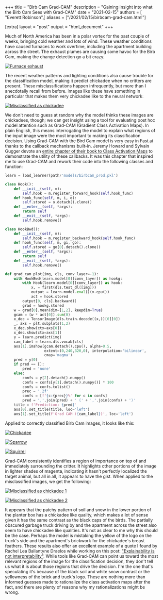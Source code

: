+++
title = "Birb Cam Grad-CAM"
description = "Gaining insight into what the Birb Cam Sees with Grad-CAM"
date = "2021-02-15"
authors = [ "Everett Robinson",]
aliases = ["/2021/02/15/birbcam-grad-cam.html"]

[extra]
layout = "post"
output = "html_document"
+++

Much of North America has been in a polar vortex for the past couple of weeks, bringing cold weather and lots of wind. These weather conditions have caused furnaces to work overtime, including the apartment building across the street. The exhaust plumes are causing some havoc for the Birb Cam, making the change detection go a bit crazy.

[![Furnace exhaust](/img/2021-02-15-birbcam-grad-cam/furnace_exhaust.webp)](/img/2021-02-15-birbcam-grad-cam/furnace_exhaust.webp)

The recent weather patterns and lighting conditions also cause trouble for the classification model, making it predict chickadee when no critters are present. These misclassifications happen infrequently, but more than I anecdotally recall from before. Images like these have something in particular that makes them very chickadee like to the neural network:

[![Misclassified as chickadee](/img/2021-02-15-birbcam-grad-cam/2021-02-08T10:56:58_chickadee.jpg)](/img/2021-02-15-birbcam-grad-cam/2021-02-08T10:56:58_chickadee.jpg)


We don't need to guess at random why the model thinks these images are chickadees, though; we can get insight using a tool for evaluating post hoc model attention such as Grad-CAM (Gradient Class Activation Maps). In plain English, this means interrogating the model to explain what regions of the input image were the most important to making its classification decision. Using Grad-CAM with the Bird Cam model is very easy in Fast.ai thanks to the callback mechanisms built-in. Jeremy Howard and Sylvain Gugger devote an [entire chapter of their book to Class Activation Maps](https://github.com/fastai/fastbook/blob/master/18_CAM.ipynb) to demonstrate the utility of these callbacks. It was this chapter that inspired me to use Grad-CAM and rework their code into the following classes and function:

```python
learn = load_learner(path/'models/birbcam_prod.pkl')

class Hook():
    def __init__(self, m):
        self.hook = m.register_forward_hook(self.hook_func)
    def hook_func(self, m, i, o):
        self.stored = o.detach().clone()
    def __enter__(self, *args):
        return self
    def __exit__(self, *args):
        self.hook.remove()

class HookBwd():
    def __init__(self, m):
        self.hook = m.register_backward_hook(self.hook_func)
    def hook_func(self, m, gi, go):
        self.stored = go[0].detach().clone()
    def __enter__(self, *args):
        return self
    def __exit__(self, *args):
        self.hook.remove()

def grad_cam_plot(img, cls, conv_layer=-1):
    with HookBwd(learn.model[0][conv_layer]) as hookg:
        with Hook(learn.model[0][conv_layer]) as hook:
            x, = first(dls.test_dl([img]))
            output = learn.model.eval()(x.cpu())
            act = hook.stored
        output[0, cls].backward()
        grad = hookg.stored
    w = grad[0].mean(dim=[1,2], keepdim=True)
    gcam = (w * act[0]).sum(0)
    x_dec = TensorImage(dls.train.decode((x,))[0][0])
    _, axs = plt.subplots(1,2)
    x_dec.show(ctx=axs[0])
    x_dec.show(ctx=axs[1])
    y = learn.predict(img)
    cam_label = learn.dls.vocab[cls]
    axs[1].imshow(gcam.detach().cpu(), alpha=0.5, 
                  extent=(0,240,320,0), interpolation='bilinear',
                  cmap='magma')
    pred = y[0]
    if pred == []:
        pred = 'none'
    else:
        confs = y[2].detach().numpy()
        confs = confs[y[1].detach().numpy()] * 100
        confs = confs.tolist()
        prec = '.2f'
        confs = [f'{c:{prec}}%' for c in confs]
        pred = ','.join(pred) + ' (' + ','.join(confs) + ')'
    title = f'Prediction: {pred}'
    axs[0].set_title(title, loc='left')
    axs[1].set_title(f'Grad CAM ({cam_label})', loc='left')

```

Applied to correctly classified Birb Cam images, it looks like this:

[![Chickadee](/img/2021-02-15-birbcam-grad-cam/grad-cam-chickadee.png)](/img/2021-02-15-birbcam-grad-cam/grad-cam-chickadee.png)

[![Sparrow](/img/2021-02-15-birbcam-grad-cam/grad-cam-sparrow.png)](/img/2021-02-15-birbcam-grad-cam/grad-cam-sparrow.png)

[![Squirrel](/img/2021-02-15-birbcam-grad-cam/grad-cam-squirrel-2.png)](/img/2021-02-15-birbcam-grad-cam/grad-cam-squirrel-2.png)

Grad-CAM consistently identifies a region of importance on top of and immediately surrounding the critter. It highlights other portions of the image in lighter shades of magenta, indicating it hasn't perfectly localized the target animal, but all in all, it appears to have the gist.  When applied to the misclassified images, we get the following:

[![Misclassified as chickadee 1](/img/2021-02-15-birbcam-grad-cam/grad-cam-chickadee-misclass-1.png)](/img/2021-02-15-birbcam-grad-cam/grad-cam-chickadee-misclass-1.png)

[![Misclassified as chickadee 2](/img/2021-02-15-birbcam-grad-cam/grad-cam-chickadee-misclass-2.png)](/img/2021-02-15-birbcam-grad-cam/grad-cam-chickadee-misclass-2.png)

It appears that the patchy pattern of soil and snow in the lower portion of the planter box has a chickadee like quality, which makes a lot of sense given it has the same contrast as the black caps of the birds. The partially obscured garbage truck driving by and the apartment across the street also seem to have chickadee like qualities. It's not as clear to me why this should be the case. Perhaps the model is mistaking the yellow of the logo on the truck's side and the apartment's brickwork for the chickadee's breast feathers. These results also offer an excellent example of a quote I found by Rachel Lea Ballantyne Draelos while working on this post: ["Explainability is not interpretability"](https://towardsdatascience.com/grad-cam-2f0c6f3807fe). While tools like Grad-CAM can point us toward the most relevant regions of the image for the classification decision, they don't tell us what it is about those regions that drive the decision. I'm the one that's speculating it's because of the black soil and white snow contrast or the yellowness of the brick and truck's logo. These are nothing more than informed guesses made to rationalize the class activation maps after the fact, and there are plenty of reasons why my rationalizations might be wrong.


